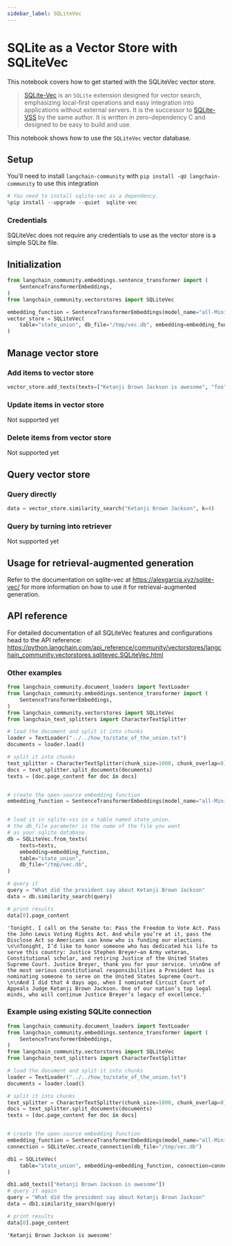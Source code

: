 ```yaml
---
sidebar_label: SQLiteVec
---
```


# SQLite as a Vector Store with SQLiteVec

This notebook covers how to get started with the SQLiteVec vector store.

>[SQLite-Vec](https://alexgarcia.xyz/sqlite-vec/) is an `SQLite` extension designed for vector search, emphasizing local-first operations and easy integration into applications without external servers. It is the successor to [SQLite-VSS](https://alexgarcia.xyz/sqlite-vss/) by the same author. It is written in zero-dependency C and designed to be easy to build and use.

This notebook shows how to use the `SQLiteVec` vector database.

## Setup
You'll need to install `langchain-community` with `pip install -qU langchain-community` to use this integration


```python
# You need to install sqlite-vec as a dependency.
%pip install --upgrade --quiet  sqlite-vec
```

### Credentials
SQLiteVec does not require any credentials to use as the vector store is a simple SQLite file.

## Initialization


```python
from langchain_community.embeddings.sentence_transformer import (
    SentenceTransformerEmbeddings,
)
from langchain_community.vectorstores import SQLiteVec

embedding_function = SentenceTransformerEmbeddings(model_name="all-MiniLM-L6-v2")
vector_store = SQLiteVec(
    table="state_union", db_file="/tmp/vec.db", embedding=embedding_function
)
```

## Manage vector store

### Add items to vector store


```python
vector_store.add_texts(texts=["Ketanji Brown Jackson is awesome", "foo", "bar"])
```

### Update items in vector store
Not supported yet

### Delete items from vector store
Not supported yet

## Query vector store

### Query directly


```python
data = vector_store.similarity_search("Ketanji Brown Jackson", k=4)
```

### Query by turning into retriever
Not supported yet

## Usage for retrieval-augmented generation
Refer to the documentation on sqlite-vec at https://alexgarcia.xyz/sqlite-vec/ for more information on how to use it for retrieval-augmented generation.

## API reference
For detailed documentation of all SQLiteVec features and configurations head to the API reference: https://python.langchain.com/api_reference/community/vectorstores/langchain_community.vectorstores.sqlitevec.SQLiteVec.html

### Other examples


```python
from langchain_community.document_loaders import TextLoader
from langchain_community.embeddings.sentence_transformer import (
    SentenceTransformerEmbeddings,
)
from langchain_community.vectorstores import SQLiteVec
from langchain_text_splitters import CharacterTextSplitter

# load the document and split it into chunks
loader = TextLoader("../../how_to/state_of_the_union.txt")
documents = loader.load()

# split it into chunks
text_splitter = CharacterTextSplitter(chunk_size=1000, chunk_overlap=0)
docs = text_splitter.split_documents(documents)
texts = [doc.page_content for doc in docs]


# create the open-source embedding function
embedding_function = SentenceTransformerEmbeddings(model_name="all-MiniLM-L6-v2")


# load it in sqlite-vss in a table named state_union.
# the db_file parameter is the name of the file you want
# as your sqlite database.
db = SQLiteVec.from_texts(
    texts=texts,
    embedding=embedding_function,
    table="state_union",
    db_file="/tmp/vec.db",
)

# query it
query = "What did the president say about Ketanji Brown Jackson"
data = db.similarity_search(query)

# print results
data[0].page_content
```



```output
'Tonight. I call on the Senate to: Pass the Freedom to Vote Act. Pass the John Lewis Voting Rights Act. And while you’re at it, pass the Disclose Act so Americans can know who is funding our elections. \n\nTonight, I’d like to honor someone who has dedicated his life to serve this country: Justice Stephen Breyer—an Army veteran, Constitutional scholar, and retiring Justice of the United States Supreme Court. Justice Breyer, thank you for your service. \n\nOne of the most serious constitutional responsibilities a President has is nominating someone to serve on the United States Supreme Court. \n\nAnd I did that 4 days ago, when I nominated Circuit Court of Appeals Judge Ketanji Brown Jackson. One of our nation’s top legal minds, who will continue Justice Breyer’s legacy of excellence.'
```


### Example using existing SQLite connection


```python
from langchain_community.document_loaders import TextLoader
from langchain_community.embeddings.sentence_transformer import (
    SentenceTransformerEmbeddings,
)
from langchain_community.vectorstores import SQLiteVec
from langchain_text_splitters import CharacterTextSplitter

# load the document and split it into chunks
loader = TextLoader("../../how_to/state_of_the_union.txt")
documents = loader.load()

# split it into chunks
text_splitter = CharacterTextSplitter(chunk_size=1000, chunk_overlap=0)
docs = text_splitter.split_documents(documents)
texts = [doc.page_content for doc in docs]


# create the open-source embedding function
embedding_function = SentenceTransformerEmbeddings(model_name="all-MiniLM-L6-v2")
connection = SQLiteVec.create_connection(db_file="/tmp/vec.db")

db1 = SQLiteVec(
    table="state_union", embedding=embedding_function, connection=connection
)

db1.add_texts(["Ketanji Brown Jackson is awesome"])
# query it again
query = "What did the president say about Ketanji Brown Jackson"
data = db1.similarity_search(query)

# print results
data[0].page_content
```



```output
'Ketanji Brown Jackson is awesome'
```
